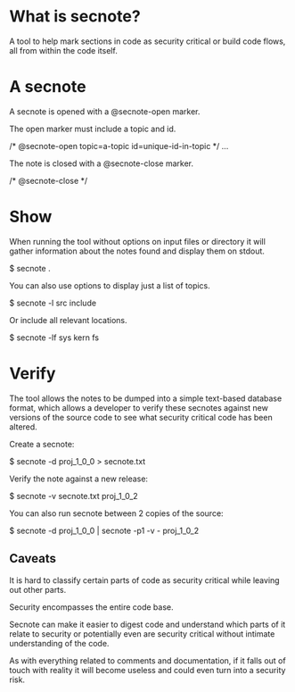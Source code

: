 # What is secnote?

A tool to help mark sections in code as security critical or build
code flows, all from within the code itself.

# A secnote

A secnote is opened with a @secnote-open marker.

The open marker must include a topic and id.

  /* @secnote-open topic=a-topic id=unique-id-in-topic */
  ...

The note is closed with a @secnote-close marker.

  /* @secnote-close */

# Show

When running the tool without options on input files or directory it will
gather information about the notes found and display them on stdout.

  $ secnote .

You can also use options to display just a list of topics.

  $ secnote -l src include

Or include all relevant locations.

  $ secnote -lf sys kern fs

# Verify

The tool allows the notes to be dumped into a simple text-based database
format, which allows a developer to verify these secnotes against new
versions of the source code to see what security critical code has been
altered.

Create a secnote:

  $ secnote -d proj_1_0_0 > secnote.txt

Verify the note against a new release:

  $ secnote -v secnote.txt proj_1_0_2

You can also run secnote between 2 copies of the source:

  $ secnote -d proj_1_0_0 | secnote -p1 -v - proj_1_0_2

## Caveats

It is hard to classify certain parts of code as security critical
while leaving out other parts.

Security encompasses the entire code base.

Secnote can make it easier to digest code and understand which parts of
it relate to security or potentially even are security critical without
intimate understanding of the code.

As with everything related to comments and documentation, if it
falls out of touch with reality it will become useless and could
even turn into a security risk.
